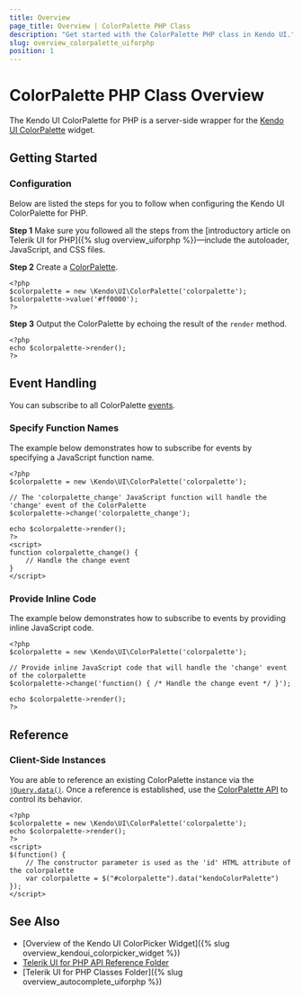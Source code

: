 ```yaml
---
title: Overview
page_title: Overview | ColorPalette PHP Class
description: "Get started with the ColorPalette PHP class in Kendo UI."
slug: overview_colorpalette_uiforphp
position: 1
---
```


# ColorPalette PHP Class Overview

The Kendo UI ColorPalette for PHP is a server-side wrapper for the [Kendo UI ColorPalette](/api/javascript/ui/colorpalette) widget.

## Getting Started

### Configuration

Below are listed the steps for you to follow when configuring the Kendo UI ColorPalette for PHP.

**Step 1** Make sure you followed all the steps from the [introductory article on Telerik UI for PHP]({% slug overview_uiforphp %})&mdash;include the autoloader, JavaScript, and CSS files.

**Step 2** Create a [ColorPalette](/api/php/Kendo/UI/ColorPalette).



    <?php
    $colorpalette = new \Kendo\UI\ColorPalette('colorpalette');
    $colorpalette->value('#ff0000');
    ?>

**Step 3** Output the ColorPalette by echoing the result of the `render` method.



    <?php
    echo $colorpalette->render();
    ?>

## Event Handling

You can subscribe to all ColorPalette [events](/api/web/colorpalette#events).

### Specify Function Names

The example below demonstrates how to subscribe for events by specifying a JavaScript function name.



    <?php
    $colorpalette = new \Kendo\UI\ColorPalette('colorpalette');

    // The 'colorpalette_change' JavaScript function will handle the 'change' event of the ColorPalette
    $colorpalette->change('colorpalette_change');

    echo $colorpalette->render();
    ?>
    <script>
    function colorpalette_change() {
        // Handle the change event
    }
    </script>

### Provide Inline Code

The example below demonstrates how to subscribe to events by providing inline JavaScript code.



    <?php
    $colorpalette = new \Kendo\UI\ColorPalette('colorpalette');

    // Provide inline JavaScript code that will handle the 'change' event of the colorpalette
    $colorpalette->change('function() { /* Handle the change event */ }');

    echo $colorpalette->render();
    ?>

<!--*-->
## Reference

### Client-Side Instances

You are able to reference an existing ColorPalette instance via the [`jQuery.data()`](https://api.jquery.com/jQuery.data/). Once a reference is established, use the [ColorPalette API](/api/javascript/ui/colorpalette#methods) to control its behavior.



    <?php
    $colorpalette = new \Kendo\UI\ColorPalette('colorpalette');
    echo $colorpalette->render();
    ?>
    <script>
    $(function() {
        // The constructor parameter is used as the 'id' HTML attribute of the colorpalette
        var colorpalette = $("#colorpalette").data("kendoColorPalette")
    });
    </script>

## See Also

* [Overview of the Kendo UI ColorPicker Widget]({% slug overview_kendoui_colorpicker_widget %})
* [Telerik UI for PHP API Reference Folder](/api/php/Kendo/UI/AutoComplete)
* [Telerik UI for PHP Classes Folder]({% slug overview_autocomplete_uiforphp %})
